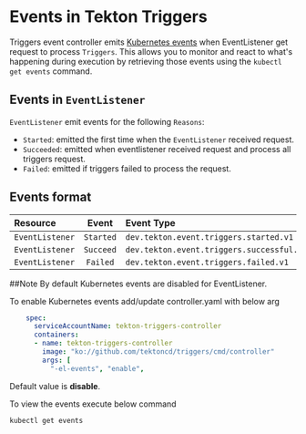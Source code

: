 <!--
---
linkTitle: "Events"
weight: 700
---
-->
# Events in Tekton Triggers

Triggers event controller emits [Kubernetes events](https://kubernetes.io/docs/reference/generated/kubernetes-api/v1.18/#event-v1-core)
when EventListener get request to process `Triggers`. This allows you to monitor and react to what's happening during execution by
retrieving those events using the `kubectl get events` command.

## Events in `EventListener`

`EventListener` emit events for the following `Reasons`:

- `Started`: emitted the first time when the `EventListener` received request.
- `Succeeded`: emitted when eventlistener received request and process all triggers request.
- `Failed`: emitted if triggers failed to process the request.

## Events format

Resource            |Event      |Event Type
:-------------------|:---------:|:----------------------------------------------------------
`EventListener`     | `Started` | `dev.tekton.event.triggers.started.v1`
`EventListener`     | `Succeed` | `dev.tekton.event.triggers.successful.v1`
`EventListener`     | `Failed`  | `dev.tekton.event.triggers.failed.v1`

##Note
By default Kubernetes events are disabled for EventListener.

To enable Kubernetes events add/update controller.yaml with below arg
```yaml
    spec:
      serviceAccountName: tekton-triggers-controller
      containers:
      - name: tekton-triggers-controller
        image: "ko://github.com/tektoncd/triggers/cmd/controller"
        args: [
          "-el-events", "enable",
```
Default value is **disable**.

To view the events execute below command

`kubectl get events`
